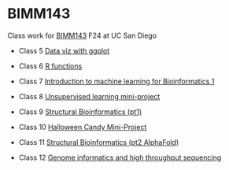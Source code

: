 # BIMM143
Class work for [BIMM143](https://github.com/sophiawang075/bimm143/) F24 at UC San Diego

- Class 5 [Data viz with ggplot](https://github.com/sophiawang075/bimm143/blob/main/class%205/class5.md)

- Class 6 [R functions](https://github.com/sophiawang075/bimm143/blob/main/Class%206%3A%20Write%20a%20Function%20Q6/Class%206-Write%20a%20Function%20Q6.md)

- Class 7 [Introduction to machine learning for Bioinformatics 1](https://github.com/sophiawang075/bimm143/blob/main/class%207/Class-7-Machine-Learning-I.pdf)

- Class 8 [Unsupervised learning mini-project](https://github.com/sophiawang075/bimm143/blob/main/Class%208/Class-8--PCA-Mini-Project.pdf)

- Class 9 [Structural Bioinformatics (pt1)](https://github.com/sophiawang075/bimm143/blob/main/Class%209%3A%20Structural%20Bioinformatics/Class9_%20Structural%20Bioinformatics%20-%20Untitled.pdf)

- Class 10 [Halloween Candy Mini-Project](https://github.com/sophiawang075/bimm143/blob/main/Class%2010%3A%20Halloween%20Mini-Project/Class%2010-%20Halloween%20Mini-Project.qmd)

- Class 11 [Structural Bioinformatics (pt2 AlphaFold)]()

- Class 12 [Genome informatics and high throughput sequencing]()
